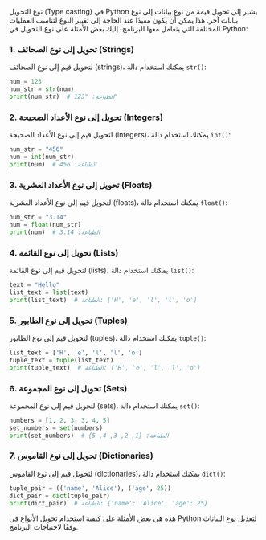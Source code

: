 نوع التحويل (Type casting) في Python يشير إلى تحويل قيمة من نوع بيانات إلى نوع بيانات آخر. هذا يمكن أن يكون مفيدًا عند الحاجة إلى تغيير النوع لتناسب العمليات المختلفة التي يتعامل معها البرنامج. إليك بعض الأمثلة على نوع التحويل في Python:

### 1. تحويل إلى نوع الصحائف (Strings)

لتحويل قيم إلى نوع الصحائف (strings)، يمكنك استخدام دالة `str()`:

```python
num = 123
num_str = str(num)
print(num_str)  # الطباعة: "123"
```

### 2. تحويل إلى نوع الأعداد الصحيحة (Integers)

لتحويل قيم إلى نوع الأعداد الصحيحة (integers)، يمكنك استخدام دالة `int()`:

```python
num_str = "456"
num = int(num_str)
print(num)  # الطباعة: 456
```

### 3. تحويل إلى نوع الأعداد العشرية (Floats)

لتحويل قيم إلى نوع الأعداد العشرية (floats)، يمكنك استخدام دالة `float()`:

```python
num_str = "3.14"
num = float(num_str)
print(num)  # الطباعة: 3.14
```

### 4. تحويل إلى نوع القائمة (Lists)

لتحويل قيم إلى نوع القائمة (lists)، يمكنك استخدام دالة `list()`:

```python
text = "Hello"
list_text = list(text)
print(list_text)  # الطباعة: ['H', 'e', 'l', 'l', 'o']
```

### 5. تحويل إلى نوع الطابور (Tuples)

لتحويل قيم إلى نوع الطابور (tuples)، يمكنك استخدام دالة `tuple()`:

```python
list_text = ['H', 'e', 'l', 'l', 'o']
tuple_text = tuple(list_text)
print(tuple_text)  # الطباعة: ('H', 'e', 'l', 'l', 'o')
```

### 6. تحويل إلى نوع المجموعة (Sets)

لتحويل قيم إلى نوع المجموعة (sets)، يمكنك استخدام دالة `set()`:

```python
numbers = [1, 2, 3, 3, 4, 5]
set_numbers = set(numbers)
print(set_numbers)  # الطباعة: {1, 2, 3, 4, 5}
```

### 7. تحويل إلى نوع القاموس (Dictionaries)

لتحويل قيم إلى نوع القاموس (dictionaries)، يمكنك استخدام دالة `dict()`:

```python
tuple_pair = (('name', 'Alice'), ('age', 25))
dict_pair = dict(tuple_pair)
print(dict_pair)  # الطباعة: {'name': 'Alice', 'age': 25}
```

هذه هي بعض الأمثلة على كيفية استخدام تحويل الأنواع في Python لتعديل نوع البيانات وفقًا لاحتياجات البرنامج.
